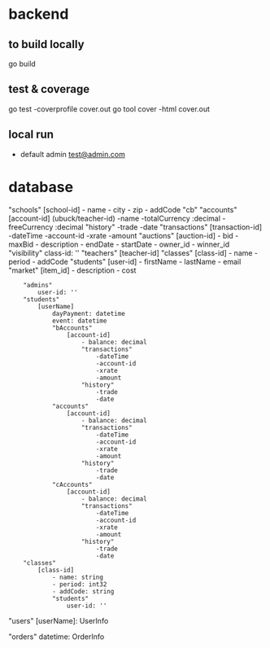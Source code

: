 # backend

## to build locally
go build

## test & coverage
go test -coverprofile cover.out
go tool cover -html cover.out

## local run
- default admin test@admin.com

# database

"schools"
    [school-id]
        - name
        - city
        - zip
        - addCode
        "cb"
            "accounts"
                [account-id]  (ubuck/teacher-id)
                    -name
                    -totalCurrency :decimal
                    -freeCurrency :decimal
                    "history"
                        -trade
                        -date
                    "transactions"
                        [transaction-id]
                            -dateTime
                            -account-id
                            -xrate
                            -amount
        "auctions"
            [auction-id]
                - bid
                - maxBid
                - description
                - endDate
                - startDate
                - owner_id
                - winner_id
                "visibility"
                    class-id: ''
        "teachers"
            [teacher-id]
                "classes"
                    [class-id]
                        - name
                        - period
                        - addCode
                        "students"
                            [user-id]
                                - firstName
                                - lastName
                                - email
                "market"
                    [item_id]
                        - description
                        - cost


        "admins"
            user-id: ''
        "students"
            [userName]
                dayPayment: datetime
                event: datetime
                "bAccounts"
                    [account-id]
                        - balance: decimal
                        "transactions"
                            -dateTime
                            -account-id
                            -xrate
                            -amount
                        "history"
                            -trade
                            -date
                "accounts"
                    [account-id]
                        - balance: decimal
                        "transactions"
                            -dateTime
                            -account-id
                            -xrate
                            -amount
                        "history"
                            -trade
                            -date
                "cAccounts"
                    [account-id]
                        - balance: decimal
                        "transactions"
                            -dateTime
                            -account-id
                            -xrate
                            -amount
                        "history"
                            -trade
                            -date
        "classes"
            [class-id]
                - name: string
                - period: int32
                - addCode: string
                "students"
                    user-id: ''
                
"users"
    [userName]: UserInfo

"orders"
  datetime: OrderInfo
